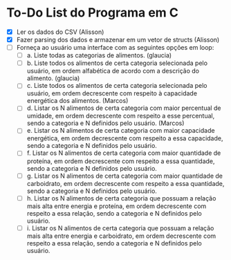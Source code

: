 # To-Do List do Programa em C

- [x] Ler os dados do CSV (Alisson)
- [x] Fazer parsing dos dados e armazenar em um vetor de structs (Alisson)
- [ ] Forneça ao usuário uma interface com as seguintes opções em loop:
    - [ ] a. Liste todas as categorias de alimentos. (glaucia)
    - [ ] b. Liste todos os alimentos de certa categoria selecionada pelo usuário, em ordem alfabética de acordo com a descrição do alimento. (glaucia)
    - [ ] c. Liste todos os alimentos de certa categoria selecionada pelo usuário, em ordem decrescente com respeito à capacidade energética dos alimentos. (Marcos)
    - [ ] d. Listar os N alimentos de certa categoria com maior percentual de umidade, em ordem decrescente com respeito a esse percentual, sendo a categoria e N definidos pelo usuário.  (Marcos)
    - [ ] e. Listar os N alimentos de certa categoria com maior capacidade energética, em ordem decrescente com respeito a essa capacidade, sendo a categoria e N definidos pelo usuário.
    - [ ] f. Listar os N alimentos de certa categoria com maior quantidade de proteína, em ordem decrescente com respeito a essa quantidade, sendo a categoria e N definidos pelo usuário.
    - [ ] g. Listar os N alimentos de certa categoria com maior quantidade de carboidrato, em ordem decrescente com respeito a essa quantidade, sendo a categoria e N definidos pelo usuário.
    - [ ] h. Listar os N alimentos de certa categoria que possuam a relação mais alta entre energia e proteína, em ordem decrescente com respeito a essa relação, sendo a categoria e N definidos pelo usuário.
    - [ ] i. Listar os N alimentos de certa categoria que possuam a relação mais alta entre energia e carboidrato, em ordem decrescente com respeito a essa relação, sendo a categoria e N definidos pelo usuário.
